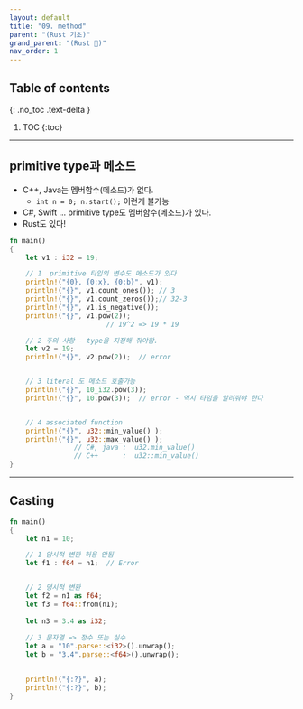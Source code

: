 ```yaml
---
layout: default
title: "09. method"
parent: "(Rust 기초)"
grand_parent: "(Rust 🦀)"
nav_order: 1
---
```


## Table of contents
{: .no_toc .text-delta }

1. TOC
{:toc}

---

## primitive type과 메소드

* C++, Java는 멤버함수(메소드)가 없다.
    * `int n = 0; n.start();` 이런게 불가능
* C#, Swift ... primitive type도 멤버함수(메소드)가 있다.
* Rust도 있다!

```rust
fn main()
{
	let v1 : i32 = 19;

	// 1  primitive 타입의 변수도 메소드가 있다
	println!("{0}, {0:x}, {0:b}", v1);
	println!("{}", v1.count_ones()); // 3
	println!("{}", v1.count_zeros());// 32-3
	println!("{}", v1.is_negative());
	println!("{}", v1.pow(2));	
						// 19^2 => 19 * 19

	// 2 주의 사항 - type을 지정해 줘야함.
	let v2 = 19;
	println!("{}", v2.pow(2));	// error					


	// 3 literal 도 메소드 호출가능
	println!("{}", 10_i32.pow(3));
	println!("{}", 10.pow(3));	// error - 역시 타임을 알려줘야 한다


	// 4 associated function 
	println!("{}", u32::min_value() );
	println!("{}", u32::max_value() );
				// C#, java :  u32.min_value()
				// C++      :  u32::min_value()
}
```

---

## Casting

```rust
fn main()
{
	let n1 = 10;

	// 1 암시적 변환 허용 안됨
	let f1 : f64 = n1;  // Error


	// 2 명시적 변환
	let f2 = n1 as f64;
	let f3 = f64::from(n1);
	
	let n3 = 3.4 as i32;
	
	// 3 문자열 => 정수 또는 실수
	let a = "10".parse::<i32>().unwrap();
	let b = "3.4".parse::<f64>().unwrap();

	
	println!("{:?}", a);
	println!("{:?}", b);	
}
```